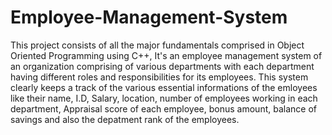 # Employee-Management-System
This project consists of all the major fundamentals comprised in Object Oriented Programming using C++, It's an employee management system of an organization comprising of various departments with each department having different roles and responsibilities for its employees. This system clearly keeps a track of the various essential informations of the emloyees like their name, I.D, Salary, location, number of employees working in each department, Appraisal score of each employee, bonus amount, balance of savings and also the depatment rank of the employees.
